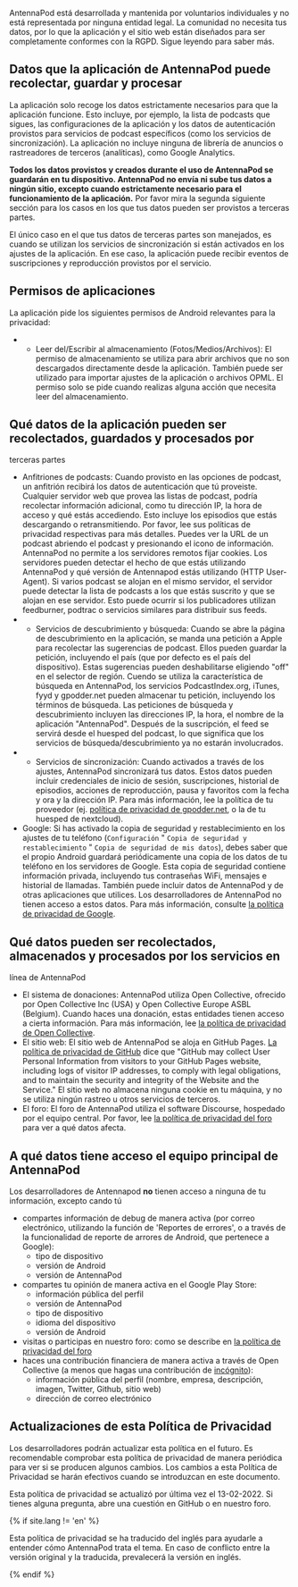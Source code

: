 AntennaPod está desarrollada y mantenida por voluntarios individuales y no está
representada por ninguna entidad legal. La comunidad no necesita tus datos, por
lo que la aplicación y el sitio web están diseñados para ser completamente
conformes con la RGPD. Sigue leyendo para saber más.

## Datos que la aplicación de AntennaPod puede recolectar, guardar y procesar

La aplicación solo recoge los datos estrictamente necesarios para que la
aplicación funcione. Esto incluye, por ejemplo, la lista de podcasts que sigues,
las configuraciones de la aplicación y los datos de autenticación provistos para
servicios de podcast específicos (como los servicios de sincronización). La
aplicación no incluye ninguna de librería de anuncios o rastreadores de terceros
(analíticas), como Google Analytics.

**Todos los datos provistos y creados durante el uso de AntennaPod se guardarán
en tu dispositivo. AntennaPod no envía ni sube tus datos a ningún sitio, excepto
cuando estrictamente necesario para el funcionamiento de la aplicación.** Por
favor mira la segunda siguiente sección para los casos en los que tus datos
pueden ser provistos a terceras partes.

El único caso en el que tus datos de terceras partes son manejados, es cuando se
utilizan los servicios de sincronización si están activados en los ajustes de la
aplicación. En ese caso, la aplicación puede recibir eventos de suscripciones y
reproducción provistos por el servicio.

## Permisos de aplicaciones

La aplicación pide los siguientes permisos de Android relevantes para la
privacidad:

- - Leer del/Escribir al almacenamiento (Fotos/Medios/Archivos): El permiso de
almacenamiento se utiliza para abrir archivos que no son descargados
directamente desde la aplicación. También puede ser utilizado para importar
ajustes de la aplicación o archivos OPML. El permiso solo se pide cuando
realizas alguna acción que necesita leer del almacenamiento.

## Qué datos de la aplicación pueden ser recolectados, guardados y procesados por
terceras partes

- Anfitriones de podcasts: Cuando provisto en las opciones de podcast, un
anfitrión recibirá los datos de autenticación que tú proveiste. Cualquier
servidor web que provea las listas de podcast, podría recolectar información
adicional, como tu dirección IP, la hora de acceso y qué estás accediendo. Esto
incluye los episodios que estás descargando o retransmitiendo. Por favor, lee
sus políticas de privacidad respectivas para más detalles. Puedes ver la URL de
un podcast abriendo el podcast y presionando el icono de información. AntennaPod
no permite a los servidores remotos fijar cookies. Los servidores pueden
detectar el hecho de que estás utilizando AntennaPod y qué versión de Antennapod
estás utilizando (HTTP User-Agent). Si varios podcast se alojan en el mismo
servidor, el servidor puede detectar la lista de podcasts a los que estás
suscrito y que se alojan en ese servidor. Esto puede ocurrir si los publicadores
utilizan feedburner, podtrac o servicios similares para distribuir sus feeds.
- - Servicios de descubrimiento y búsqueda: Cuando se abre la página de
descubrimiento en la aplicación, se manda una petición a Apple para recolectar
las sugerencias de podcast. Ellos pueden guardar la petición, incluyendo el país
(que por defecto es el país del dispositivo). Estas sugerencias pueden
deshabilitarse eligiendo "off" en el selector de región. Cuendo se utiliza la
característica de búsqueda en AntennaPod, los servicios PodcastIndex.org,
iTunes, fyyd y gpodder.net pueden almacenar tu petición, incluyendo los términos
de búsqueda. Las peticiones de búsqueda y descubrimiento incluyen las
direcciones IP, la hora, el nombre de la aplicación "AntennaPod". Después de la
suscripción, el feed se servirá desde el huesped del podcast, lo que significa
que los servicios de búsqueda/descubrimiento ya no estarán involucrados.
- - Servicios de sincronización: Cuando activados a través de los ajustes,
AntennaPod sincronizará tus datos. Estos datos pueden incluir credenciales de
inicio de sesión, suscripciones, historial de episodios, acciones de
reproducción, pausa y favoritos com la fecha y ora y la dirección IP. Para más
información, lee la política de tu proveedor (ej. [política de privacidad de
gpodder.net](https://gpodder.net/privacy), o la de tu huesped de nextcloud).
- Google: Si has activado la copia de seguridad y restablecimiento en los ajustes
de tu teléfono (`Configuración` " `Copia de seguridad y restablecimiento` "
`Copia de seguridad de mis datos`), debes saber que el propio Android guardará
periódicamente una copia de los datos de tu teléfono en los servidores de
Google. Esta copia de seguridad contiene información privada, incluyendo tus
contraseñas WiFi, mensajes e historial de llamadas. También puede incluir datos
de AntennaPod y de otras aplicaciones que utilices. Los desarrolladores de
AntennaPod no tienen acceso a estos datos. Para más información, consulte [la
política de privacidad de Google](https://policies.google.com).

## Qué datos pueden ser recolectados, almacenados y procesados por los servicios en
línea de AntennaPod

- El sistema de donaciones: AntennaPod utiliza Open Collective, ofrecido por Open
Collective Inc (USA) y Open Collective Europe ASBL (Belgium). Cuando haces una
donación, estas entidades tienen acceso a cierta información. Para más
información, lee [la política de privacidad de Open
Collective](https://opencollective.com/privacypolicy).
- El sitio web: El sitio web de AntennaPod se aloja en GitHub Pages. [La política
de privacidad de
GitHub](https://docs.github.com/en/github/site-policy/github-privacy-statement#github-pages)
dice que "GitHub may collect User Personal Information from visitors to your
GitHub Pages website, including logs of visitor IP addresses, to comply with
legal obligations, and to maintain the security and integrity of the Website and
the Service." El sitio web no almacena ninguna cookie en tu máquina, y no se
utiliza ningún rastreo u otros servicios de terceros.
- El foro: El foro de AntennaPod utiliza el software Discourse, hospedado por el
equipo central. Por favor, lee [la política de privacidad del
foro](https://forum.antennapod.org/privacy) para ver a qué datos afecta.

## A qué datos tiene acceso el equipo principal de AntennaPod

Los desarrolladores de Antennapod **no** tienen acceso a ninguna de tu
información, excepto cando tú

- compartes información de debug de manera activa (por correo electrónico,
utilizando la función de 'Reportes de errores', o a través de la funcionalidad
de reporte de arrores de Android, que pertenece a Google):
   - tipo de dispositivo
   - versión de Android
   - versión de AntennaPod
- compartes tu opinión de manera activa en el Google Play Store:
   - información pública del perfil
   - versión de AntennaPod
   - tipo de dispositivo
   - idioma del dispositivo
   - versión de Android
- visitas o participas en nuestro foro: como se describe en [la política de
privacidad del foro](https://forum.antennapod.org/privacy)
- haces una contribución financiera de manera activa a través de Open Collective
(a menos que hagas una contribución de
[incógnito](https://docs.opencollective.org/help/financial-contributors/payments#profile)):
   - información pública del perfil (nombre, empresa, descripción, imagen, Twitter,
Github, sitio web)
   - dirección de correo electrónico

## Actualizaciones de esta Política de Privacidad

Los desarrolladores podrán actualizar esta política en el futuro. Es recomendable
comprobar esta política de privacidad de manera periódica para ver si se
producen algunos cambios. Los cambios a esta Política de Privacidad se harán
efectivos cuando se introduzcan en este documento.

Esta política de privacidad se actualizó por última vez el 13-02-2022. Si tienes
alguna pregunta, abre una cuestión en GitHub o en nuestro foro.

{% if site.lang != 'en' %}

Esta política de privacidad se ha traducido del inglés para ayudarle a entender
cómo AntennaPod trata el tema. En caso de conflicto entre la versión original y
la traducida, prevalecerá la versión en inglés.

{% endif %}
